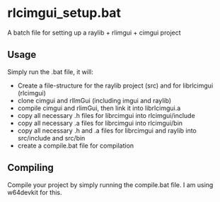 # rlcimgui_setup.bat
A batch file for setting up a raylib + rlimgui + cimgui project

## Usage
Simply run the .bat file, it will:

- Create a file-structure for the raylib project (src) and for librlcimgui (rlcimgui)
- clone cimgui and rlImGui (including imgui and raylib)
- compile cimgui and rlimGui, then link it into librlcimgui.a
- copy all necessary .h files for librcimgui into rlcimgui/include
- copy all necessary .a files for librcimgui into rlcimgui/bin
- copy all necessary .h and .a files for librcimgui and raylib into src/include and src/bin
- create a compile.bat file for compilation

## Compiling
Compile your project by simply running the compile.bat file. I am using w64devkit for this.



